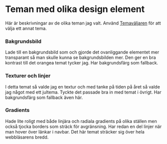Teman med olika design element
====

Här är beskrivningar av de olika teman jag valt. Använd [Temaväljaren](theme-selector) för att välja ett annat tema.

### Bakgrundsbild

Lade till en bakgrundsbild som och gjorde det ovanliggande elementet mer transparant så man skulle kunna se bakgrundsbilden mer. Den ger en bra kontrast till det orangea temat tycker jag. Har bakgrundsfärg som fallback. 

### Texturer och linjer

I detta temat så valde jag en textur och med tanke på tiden på året så valde jag något med ett jultema. Tyckte det passade bra in med temat i övrigt. Har bakgrundsfärg som fallback även här.

### Gradients

Hade lite roligt med både linjära och radiala gradients på olika ställen men också tjocka borders som sträck för avgränsning. Har redan en del linjer när man hover över länkar i navbar.
Det här temat sträcker sig över hela webbläsarens bredd.
